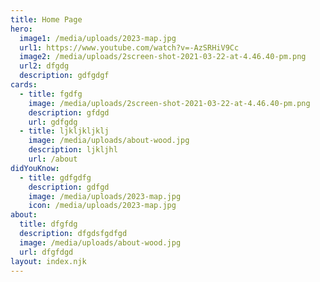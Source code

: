 ```yaml
---
title: Home Page
hero:
  image1: /media/uploads/2023-map.jpg
  url1: https://www.youtube.com/watch?v=-AzSRHiV9Cc
  image2: /media/uploads/2screen-shot-2021-03-22-at-4.46.40-pm.png
  url2: dfgdg
  description: gdfgdgf
cards:
  - title: fgdfg
    image: /media/uploads/2screen-shot-2021-03-22-at-4.46.40-pm.png
    description: gfdgd
    url: gdfgdg
  - title: ljkljkljklj
    image: /media/uploads/about-wood.jpg
    description: ljkljhl
    url: /about
didYouKnow:
  - title: gdfgdfg
    description: gdfgd
    image: /media/uploads/2023-map.jpg
    icon: /media/uploads/2023-map.jpg
about:
  title: dfgfdg
  description: dfgdsfgdfgd
  image: /media/uploads/about-wood.jpg
  url: dfgfdgd
layout: index.njk
---
```

